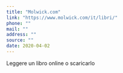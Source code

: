 ```yaml
---
title: "Molwick.com"
link: "https://www.molwick.com/it/libri/"
phone: ""
mail: ""
address: ""
source: ""
date: 2020-04-02
---
```


Leggere un libro online o scaricarlo
